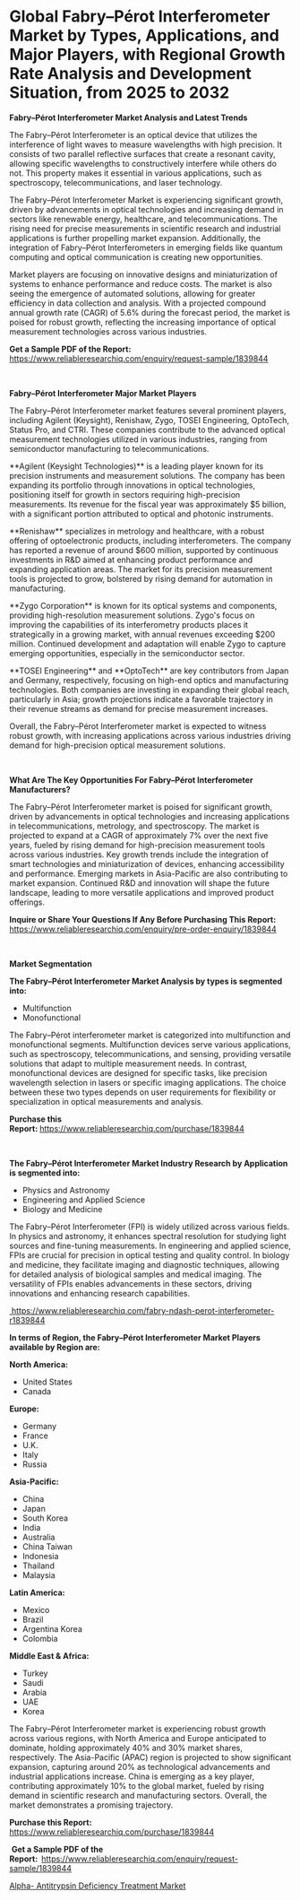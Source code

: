 <p><h1>Global Fabry–Pérot Interferometer Market by Types, Applications, and Major Players, with Regional Growth Rate Analysis and Development Situation, from 2025 to 2032</h1></p><p><strong>Fabry–Pérot Interferometer Market Analysis and Latest Trends</strong></p>
<p><p>The Fabry–Pérot Interferometer is an optical device that utilizes the interference of light waves to measure wavelengths with high precision. It consists of two parallel reflective surfaces that create a resonant cavity, allowing specific wavelengths to constructively interfere while others do not. This property makes it essential in various applications, such as spectroscopy, telecommunications, and laser technology.</p><p>The Fabry–Pérot Interferometer Market is experiencing significant growth, driven by advancements in optical technologies and increasing demand in sectors like renewable energy, healthcare, and telecommunications. The rising need for precise measurements in scientific research and industrial applications is further propelling market expansion. Additionally, the integration of Fabry–Pérot Interferometers in emerging fields like quantum computing and optical communication is creating new opportunities.</p><p>Market players are focusing on innovative designs and miniaturization of systems to enhance performance and reduce costs. The market is also seeing the emergence of automated solutions, allowing for greater efficiency in data collection and analysis. With a projected compound annual growth rate (CAGR) of 5.6% during the forecast period, the market is poised for robust growth, reflecting the increasing importance of optical measurement technologies across various industries.</p></p>
<p><strong>Get a Sample PDF of the Report:&nbsp;</strong> <a href="https://www.reliableresearchiq.com/enquiry/request-sample/1839844?utm_campaign=2449&utm_medium=2&utm_source=Github&utm_content=ia&utm_term=26032025&utm_id=fabryperot-interferometer">https://www.reliableresearchiq.com/enquiry/request-sample/1839844</a></p>
<p>&nbsp;</p>
<p><strong>Fabry–Pérot Interferometer Major Market Players</strong></p>
<p><p>The Fabry–Pérot Interferometer market features several prominent players, including Agilent (Keysight), Renishaw, Zygo, TOSEI Engineering, OptoTech, Status Pro, and CTRI. These companies contribute to the advanced optical measurement technologies utilized in various industries, ranging from semiconductor manufacturing to telecommunications.</p><p>**Agilent (Keysight Technologies)** is a leading player known for its precision instruments and measurement solutions. The company has been expanding its portfolio through innovations in optical technologies, positioning itself for growth in sectors requiring high-precision measurements. Its revenue for the fiscal year was approximately $5 billion, with a significant portion attributed to optical and photonic instruments.</p><p>**Renishaw** specializes in metrology and healthcare, with a robust offering of optoelectronic products, including interferometers. The company has reported a revenue of around $600 million, supported by continuous investments in R&D aimed at enhancing product performance and expanding application areas. The market for its precision measurement tools is projected to grow, bolstered by rising demand for automation in manufacturing.</p><p>**Zygo Corporation** is known for its optical systems and components, providing high-resolution measurement solutions. Zygo's focus on improving the capabilities of its interferometry products places it strategically in a growing market, with annual revenues exceeding $200 million. Continued development and adaptation will enable Zygo to capture emerging opportunities, especially in the semiconductor sector.</p><p>**TOSEI Engineering** and **OptoTech** are key contributors from Japan and Germany, respectively, focusing on high-end optics and manufacturing technologies. Both companies are investing in expanding their global reach, particularly in Asia; growth projections indicate a favorable trajectory in their revenue streams as demand for precise measurement increases.</p><p>Overall, the Fabry–Pérot Interferometer market is expected to witness robust growth, with increasing applications across various industries driving demand for high-precision optical measurement solutions.</p></p>
<p>&nbsp;</p>
<p><strong>What Are The Key Opportunities For Fabry–Pérot Interferometer Manufacturers?</strong></p>
<p><p>The Fabry–Pérot Interferometer market is poised for significant growth, driven by advancements in optical technologies and increasing applications in telecommunications, metrology, and spectroscopy. The market is projected to expand at a CAGR of approximately 7% over the next five years, fueled by rising demand for high-precision measurement tools across various industries. Key growth trends include the integration of smart technologies and miniaturization of devices, enhancing accessibility and performance. Emerging markets in Asia-Pacific are also contributing to market expansion. Continued R&D and innovation will shape the future landscape, leading to more versatile applications and improved product offerings.</p></p>
<p><strong>Inquire or Share Your Questions If Any Before Purchasing This Report:</strong> <a href="https://www.reliableresearchiq.com/enquiry/pre-order-enquiry/1839844?utm_campaign=2449&utm_medium=2&utm_source=Github&utm_content=ia&utm_term=26032025&utm_id=fabryperot-interferometer">https://www.reliableresearchiq.com/enquiry/pre-order-enquiry/1839844</a></p>
<p>&nbsp;</p>
<p><strong>Market Segmentation</strong></p>
<p><strong>The Fabry–Pérot Interferometer Market Analysis by types is segmented into:</strong></p>
<p><ul><li>Multifunction</li><li>Monofunctional</li></ul></p>
<p><p>The Fabry–Pérot interferometer market is categorized into multifunction and monofunctional segments. Multifunction devices serve various applications, such as spectroscopy, telecommunications, and sensing, providing versatile solutions that adapt to multiple measurement needs. In contrast, monofunctional devices are designed for specific tasks, like precision wavelength selection in lasers or specific imaging applications. The choice between these two types depends on user requirements for flexibility or specialization in optical measurements and analysis.</p></p>
<p><strong>Purchase this Report:&nbsp;</strong><a href="https://www.reliableresearchiq.com/purchase/1839844?utm_campaign=2449&utm_medium=2&utm_source=Github&utm_content=ia&utm_term=26032025&utm_id=fabryperot-interferometer">https://www.reliableresearchiq.com/purchase/1839844</a></p>
<p>&nbsp;</p>
<p><strong>The Fabry–Pérot Interferometer Market Industry Research by Application is segmented into:</strong></p>
<p><ul><li>Physics and Astronomy</li><li>Engineering and Applied Science</li><li>Biology and Medicine</li></ul></p>
<p><p>The Fabry–Pérot Interferometer (FPI) is widely utilized across various fields. In physics and astronomy, it enhances spectral resolution for studying light sources and fine-tuning measurements. In engineering and applied science, FPIs are crucial for precision in optical testing and quality control. In biology and medicine, they facilitate imaging and diagnostic techniques, allowing for detailed analysis of biological samples and medical imaging. The versatility of FPIs enables advancements in these sectors, driving innovations and enhancing research capabilities.</p></p>
<p><a href="https://www.reliableresearchiq.com/fabry-ndash-perot-interferometer-r1839844?utm_campaign=2449&utm_medium=2&utm_source=Github&utm_content=ia&utm_term=26032025&utm_id=fabryperot-interferometer">&nbsp;https://www.reliableresearchiq.com/fabry-ndash-perot-interferometer-r1839844</a></p>
<p><strong>In terms of Region, the Fabry–Pérot Interferometer Market Players available by Region are:</strong></p>
<p>
    <p> <strong> North America: </strong>
        <ul>
            <li>United States</li>
            <li>Canada</li>
        </ul>
        </p> 
    <p> <strong> Europe: </strong>
        <ul>
            <li>Germany</li>
            <li>France</li>
            <li>U.K.</li>
            <li>Italy</li>
            <li>Russia</li>
        </ul>
        </p> 
    <p> <strong> Asia-Pacific: </strong>
        <ul>
            <li>China</li>
            <li>Japan</li>
            <li>South Korea</li>
            <li>India</li>
            <li>Australia</li>
            <li>China Taiwan</li>
            <li>Indonesia</li>
            <li>Thailand</li>
            <li>Malaysia</li>
        </ul>
        </p> 
    <p> <strong> Latin America: </strong>
        <ul>
            <li>Mexico</li>
            <li>Brazil</li>
            <li>Argentina Korea</li>
            <li>Colombia</li>
        </ul>
        </p> 
    <p> <strong> Middle East & Africa: </strong>
        <ul>
            <li>Turkey</li>
            <li>Saudi</li>
            <li>Arabia</li>
            <li>UAE</li>
            <li>Korea</li>
        </ul>
    </p>
    </p>
<p><p>The Fabry–Pérot Interferometer market is experiencing robust growth across various regions, with North America and Europe anticipated to dominate, holding approximately 40% and 30% market shares, respectively. The Asia-Pacific (APAC) region is projected to show significant expansion, capturing around 20% as technological advancements and industrial applications increase. China is emerging as a key player, contributing approximately 10% to the global market, fueled by rising demand in scientific research and manufacturing sectors. Overall, the market demonstrates a promising trajectory.</p></p>
<p><strong>Purchase this Report: </strong><a href="https://www.reliableresearchiq.com/purchase/1839844?utm_campaign=2449&utm_medium=2&utm_source=Github&utm_content=ia&utm_term=26032025&utm_id=fabryperot-interferometer">https://www.reliableresearchiq.com/purchase/1839844</a></p>
<p>&nbsp;<strong>Get a Sample PDF of the Report:&nbsp;&nbsp;</strong><a href="https://www.reliableresearchiq.com/enquiry/request-sample/1839844?utm_campaign=2449&utm_medium=2&utm_source=Github&utm_content=ia&utm_term=26032025&utm_id=fabryperot-interferometer">https://www.reliableresearchiq.com/enquiry/request-sample/1839844</a></p>
<p><strong></strong></p>
<p><p><a href="https://github.com/ranewknaller/Market-Research-Report-List-1/blob/main/alpha-antitrypsin-deficiency-treatment-market.md?utm_campaign=2449&utm_medium=2&utm_source=Github&utm_content=ia&utm_term=26032025&utm_id=fabryperot-interferometer">Alpha- Antitrypsin Deficiency Treatment Market</a></p></p>